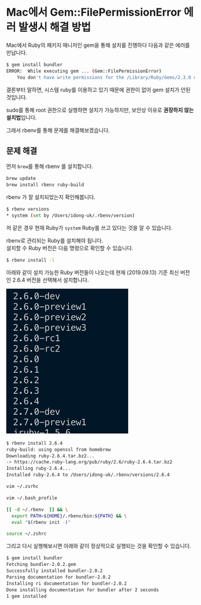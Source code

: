 # Mac에서 Gem::FilePermissionError 에러 발생시 해결 방법 

Mac에서 Ruby의 패키지 매니저인 gem을 통해 설치를 진행하다 다음과 같은 에러를 만납니다.

```bash
$ gem install bundler
ERROR:  While executing gem ... (Gem::FilePermissionError)
    You don't have write permissions for the /Library/Ruby/Gems/2.3.0 directory.
```

결론부터 말하면, 시스템 ruby를 이용하고 있기 때문에 권한이 없어 gem 설치가 안된 것입니다.  
  
sudo를 통해 root 권한으로 실행하면 설치가 가능하지만, 보안상 이유로 **권장하지 않는 설치법**입니다.  
  
그래서 rbenv를 통해 문제를 해결해보겠습니다.

## 문제 해결

먼저 ```brew```를 통해 rbenv 를 설치합니다.

```bash
brew update
brew install rbenv ruby-build
```

rbenv 가 잘 설치되었는지 확인해봅니다.

```bash
$ rbenv versions
* system (set by /Users/idong-uk/.rbenv/version)
```

저 같은 경우 현재 Ruby가 ```system``` Ruby를 쓰고 있다는 것을 알 수 있습니다.  
  
rbenv로 관리되는 Ruby를 설치해야 됩니다.  
설치할 수 Ruby 버전은 다음 명령으로 확인할 수 있습니다.

```bash
$ rbenv install -l
```

아래와 같이 설치 가능한 Ruby 버전들이 나오는데 현재 (2019.09.13) 기준 최신 버전인 2.6.4 버전을 선택해서 설치합니다.

![1](./images/1.png)

```bash
$ rbenv install 2.6.4
ruby-build: using openssl from homebrew
Downloading ruby-2.6.4.tar.bz2...
-> https://cache.ruby-lang.org/pub/ruby/2.6/ruby-2.6.4.tar.bz2
Installing ruby-2.6.4...
Installed ruby-2.6.4 to /Users/idong-uk/.rbenv/versions/2.6.4
```

```bash
vim ~/.zsrhc
```

```bash
vim ~/.bash_profile
```

```bash
[[ -d ~/.rbenv  ]] && \
  export PATH=${HOME}/.rbenv/bin:${PATH} && \
  eval "$(rbenv init -)"
```

```bash
source ~/.zshrc
```

그리고 다시 실행해보시면 아래와 같이 정상적으로 실행되는 것을 확인할 수 있습니다.

```bash
$ gem install bundler
Fetching bundler-2.0.2.gem
Successfully installed bundler-2.0.2
Parsing documentation for bundler-2.0.2
Installing ri documentation for bundler-2.0.2
Done installing documentation for bundler after 2 seconds
1 gem installed
```